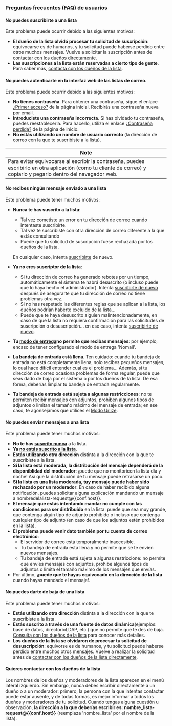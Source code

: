 ### Preguntas frecuentes (FAQ) de usuarios

#### No puedes suscribirte a una lista

Este problema puede ocurrir debido a las siguientes motivos:

-   **El dueño de la lista olvidó procesar tu solicitud de suscripción**: equivocarse es de humanos, y tu solicitud puede haberse perdido entre otros muchos mensajes. Vuelve a solicitar la suscripción antes de [contactar con los dueños directamente](#contactadmin).
-   **Las suscripciones a la lista están reservadas a cierto tipo de gente**. Para saber más, [contacta con los dueños de la lista](#contactadmin).

#### No puedes autenticarte en la interfaz web de las listas de correo.

Este problema puede ocurrir debido a las siguientes motivos:

-   **No tienes contraseña**. Para obtener una contraseña, sigue el enlace [¿Primer acceso?](%7B%7Bpath_cgi%7D%7D/firstpasswd) de la página inicial. Recibirás una contraseña nueva por email.
-   **Introduciste una contraseña incorrecta**. Si has olvidado tu contraseña, puedes reestablecerla. Para hacerlo, utiliza el enlace [¿Contraseña perdida?](%7B%7Bpath_cgi%7D%7D/renewpasswd) de la página de inicio.
-   **No estás utilizando un nombre de usuario correcto** (la dirección de correo con la que te suscribiste a la lista).

| Note |
|------|
| Para evitar equivocarse al escribir la contraseña, puedes escribirlo en otra aplicación (como tu cliente de correo) y copiarlo y pegarlo dentro del navegador web. |

#### No recibes ningún mensaje enviado a una lista

Este problema puede tener muchos motivos:

-   <span id="notsubscribedyet"></span>**Nunca te has suscrito a la lista**:
    -   Tal vez cometiste un error en tu dirección de correo cuando intentaste suscribirte.
    -   Tal vez te suscribiste con otra dirección de correo diferente a la que estás consultando
    -   Puede que tu solicitud de suscripción fuese rechazada por los dueños de la lista.

    En cualquier caso, intenta [suscribirte](user#subscribe.md) de nuevo.
-   <span id="notsubscribedanymore"></span>**Ya no eres suscriptor de la lista**:
    -   Si tu dirección de correo ha generado rebotes por un tiempo, automáticamente el sistema te habrá desuscrito (o incluso puede que lo haya hecho el administrador). Intenta [suscribirte de nuevo](user#subscribe.md) después de asegurarte que tu dirección de correo no tiene problemas otra vez.
    -   Si no has respetado las diferentes reglas que se aplican a la lista, los dueños podrían haberte excluido de la lista...
    -   Puede que te haya desuscrito alguien malintencionadamente, en caso de que la lista no requiera confirmación para las solicitudes de suscripción o desuscripción... en ese caso, intenta [suscribirte de nuevo](user#subscribe.md).
-   **Tu [modo de entrega](user#deliverymode.md)no permite que recibas mensajes**: por ejemplo, encaso de tener configurado el modo de entrega 'Nomail'.
-   **La bandeja de entrada está llena**. Ten cuidado: cuando tu bandeja de entrada no está completamente llena, solo recibes pequeños mensajes, lo cual hace difícil entender cual es el problema... Además, si tu dirección de correo ocasiona problemas de forma regular, puede que seas dado de baja por el sistema o por los dueños de la lista. De esa forma, deberías limpiar tu bandeja de entrada regularmente.
-   **Tu bandeja de entrada está sujeta a algunas restricciones**: no te permiten recibir mensajes con adjuntos, prohíben algunos tipos de adjuntos o limitan el tamaño máximo del mensaje de entrada; en ese caso, te agonsejamos que utilices el [Modo Urlize](user#deliverymode.md).

#### No puedes enviar mensajes a una lista

Este problema puede tener muchos motivos:

-   **No te has [suscrito nunca](#notsubscribedyet)** a la lista.
-   **Ya [no estás suscrito a la lista](#notsubscribedanymore)**.
-   **Estás utilizando otra dirección** distinta a la dirección con la que te suscribiste a la lista.
-   **Si la lista está moderada, la distribución del mensaje dependerá de la disponiblidad del moderador**: ¡puede que no monitoricen la lista día y noche! Así que la distribución de tu mensaje puede retrasarse un poco.
-   **Si la lista es una lista moderada, tuy mensaje puede haber sido rechazado por un moderador**. En caso de haber recibido alguna notificación, puedes solicitar alguna explicación mandando un mensaje a nombredelalista-request@{{conf.host}}.
-   **El mensaje que estás intentando mandar no cumple con las condiciones para ser distribuido** en la lista: puede que sea muy grande, que contenga algún tipo de adjunto prohibido o incluso que contenga cualquier tipo de adjunto (en caso de que los adjuntos estén prohibidos en la lista).
-   **El problema puede venir dato también por tu cuenta de correo electrónico**:
    -   El servidor de correo está temporalmente inaccesible.
    -   Tu bandeja de entrada está llena y no permite que se te envíen nuevos mensajes.
    -   Tu bandeja de entrada está sujeta a algunas restriccione: no permite que envíes mensajes con adjuntos, prohibe algunos tipos de adjuntos o limita el tamaño máximo de los mensajes que envías.
-   Por último, ¡**puede que te hayas equivocado en la dirección de la lista** cuando hayas mandado el mensaje!.

#### No puedes darte de baja de una lista

Este problema puede tener muchos motivos:

-   **Estás utilizando otra dirección** distinta a la dirección con la que te suscribiste a la lista.
-   **Estás suscrito a través de una fuente de datos dinámica**(ejemplos: base de datos, directorioLDAP, etc.) que no permite que te des de baja. [Consulta con los dueños de la lista](#contactadmin) para conocer más detalles.
-   **Los dueños de la lista se olvidaron de procesar tu solicitud de desuscripción**: equivorse es de humanos, y tu solicitud puede haberse perdido entre muchos otros mensajes. Vuelve a realizar la solicitud antes de [contactar con los dueños de la lista directamente](#contactadmin).

#### <span id="contactadmin"></span>Quieres contactar con los dueños de la lista

Los nombres de los dueños y moderadores de la lista aparecen en el menú lateral izquierdo. Sin embargo, nunca debes escribir directamente a un dueño o a un moderador: primero, la persona con la que intentas contactar puede estar ausente, y de todas formas, es mejor informar a todos los dueños y moderadores de tu solicitud. Cuando tengas alguna cuestión u observación, **la dirección a la que deberías escribir es: nombre\_lista-request@{{conf.host}}** (reemplaza 'nombre\_lista' por el nombre de la lista).
